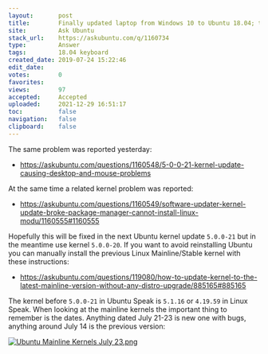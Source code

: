 ```yaml
---
layout:       post
title:        Finally updated laptop from Windows 10 to Ubuntu 18.04; the keyboard and mouse no longer works after getting to the lock screen
site:         Ask Ubuntu
stack_url:    https://askubuntu.com/q/1160734
type:         Answer
tags:         18.04 keyboard
created_date: 2019-07-24 15:22:46
edit_date:    
votes:        0
favorites:    
views:        97
accepted:     Accepted
uploaded:     2021-12-29 16:51:17
toc:          false
navigation:   false
clipboard:    false
---
```


The same problem was reported yesterday:

- https://askubuntu.com/questions/1160548/5-0-0-21-kernel-update-causing-desktop-and-mouse-problems

At the same time a related kernel problem was reported:

- https://askubuntu.com/questions/1160549/software-updater-kernel-update-broke-package-manager-cannot-install-linux-modu/1160555#1160555

Hopefully this will be fixed in the next Ubuntu kernel update `5.0.0-21` but in the meantime use kernel `5.0.0-20`. If you want to avoid reinstalling Ubuntu you can manually install the previous Linux Mainline/Stable kernel with these instructions:

- https://askubuntu.com/questions/119080/how-to-update-kernel-to-the-latest-mainline-version-without-any-distro-upgrade/885165#885165

The kernel before `5.0.0-21` in Ubuntu Speak is `5.1.16` or `4.19.59` in Linux Speak. When looking at the mainline kernels the important thing to remember is the dates. Anything dated July 21-23 is new one with bugs, anything around July 14 is the previous version:

[![Ubuntu Mainline Kernels July 23.png][1]][1]


  [1]: https://i.stack.imgur.com/cqMDTl.png
